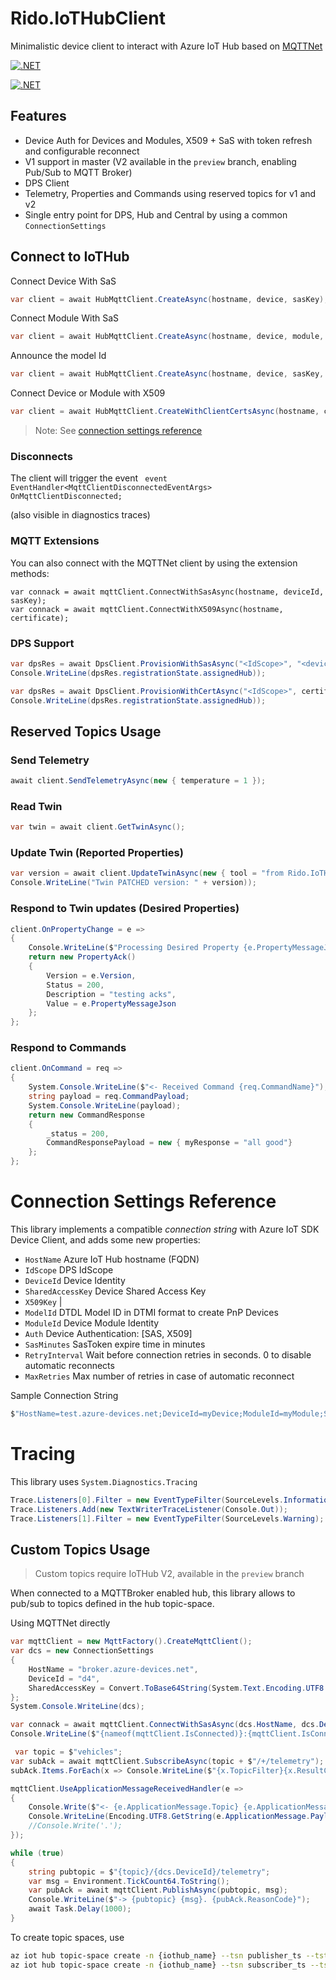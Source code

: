 # Rido.IoTHubClient

Minimalistic device client to interact with Azure IoT Hub based on [MQTTNet](https://github.com/chkr1011/MQTTnet)

[![.NET](https://github.com/ridomin/Rido.IoTHubClient/actions/workflows/dotnet.yml/badge.svg)](https://github.com/ridomin/Rido.IoTHubClient/actions/workflows/dotnet.yml)

[![.NET](https://github.com/ridomin/Rido.IoTHubClient/actions/workflows/dotnet.yml/badge.svg?branch=preview)](https://github.com/ridomin/Rido.IoTHubClient/actions/workflows/dotnet.yml)

## Features

- Device Auth for Devices and Modules, X509 + SaS with token refresh and configurable reconnect
- V1 support in master (V2 available in the `preview` branch, enabling Pub/Sub to MQTT Broker)
- DPS Client
- Telemetry, Properties and Commands using reserved topics for v1 and v2
- Single entry point for DPS, Hub and Central by using a common `ConnectionSettings`

## Connect to IoTHub

Connect Device With SaS

```cs
var client = await HubMqttClient.CreateAsync(hostname, device, sasKey);
```

Connect Module With SaS

```cs
var client = await HubMqttClient.CreateAsync(hostname, device, module, sasKey);
```

Announce the model Id

```cs
var client = await HubMqttClient.CreateAsync(hostname, device, sasKey, modelId);
```

Connect Device or Module with X509

```cs
var client = await HubMqttClient.CreateWithClientCertsAsync(hostname, certificate);
```

> Note: See [connection settings reference](#connection-settings-reference)

### Disconnects

The client will trigger the event ` event EventHandler<MqttClientDisconnectedEventArgs> OnMqttClientDisconnected;`

(also visible in diagnostics traces)


### MQTT Extensions

You can also connect with the MQTTNet client by using the extension methods:

```
var connack = await mqttClient.ConnectWithSasAsync(hostname, deviceId, sasKey);
var connack = await mqttClient.ConnectWithX509Async(hostname, certificate);
```

### DPS Support

```cs
var dpsRes = await DpsClient.ProvisionWithSasAsync("<IdScope>", "<deviceId>", "<deviceKey>");
Console.WriteLine(dpsRes.registrationState.assignedHub));
```

```cs
var dpsRes = await DpsClient.ProvisionWithCertAsync("<IdScope>", certificate);
Console.WriteLine(dpsRes.registrationState.assignedHub));
```


## Reserved Topics Usage

### Send Telemetry

```cs
await client.SendTelemetryAsync(new { temperature = 1 });
```

### Read Twin

```cs
var twin = await client.GetTwinAsync();
```


### Update Twin (Reported Properties)

```cs
var version = await client.UpdateTwinAsync(new { tool = "from Rido.IoTHubClient" }); 
Console.WriteLine("Twin PATCHED version: " + version));
```

### Respond to Twin updates (Desired Properties)

```cs
client.OnPropertyChange = e =>
{
    Console.WriteLine($"Processing Desired Property {e.PropertyMessageJson}");
    return new PropertyAck()
    {
        Version = e.Version,
        Status = 200,
        Description = "testing acks",
        Value = e.PropertyMessageJson
    };
};
```

### Respond to Commands

```cs
client.OnCommand = req => 
{
    System.Console.WriteLine($"<- Received Command {req.CommandName}");
    string payload = req.CommandPayload;
    System.Console.WriteLine(payload);
    return new CommandResponse
    {
        _status = 200,
        CommandResponsePayload = new { myResponse = "all good"}
    };
};
```

# Connection Settings Reference

This library implements a compatible *connection string* with Azure IoT SDK Device Client, and adds some new properties:

- `HostName` Azure IoT Hub hostname (FQDN)
- `IdScope` DPS IdScope 
- `DeviceId` Device Identity 
- `SharedAccessKey` Device Shared Access Key
- `X509Key` <pathtopfx>|<pfxpassword>
- `ModelId` DTDL Model ID in DTMI format to create PnP Devices
- `ModuleId` Device Module Identity
- `Auth` Device Authentication: [SAS, X509]
- `SasMinutes` SasToken expire time in minutes
- `RetryInterval` Wait before connection retries in seconds. 0 to disable automatic reconnects
- `MaxRetries` Max number of retries in case of automatic reconnect

Sample Connection String

```cs
$"HostName=test.azure-devices.net;DeviceId=myDevice;ModuleId=myModule;SharedAccessKey=<moduleSasKey>;ModelId=dtmi:my:model;1";SasMinutes=120
```

# Tracing

This library uses `System.Diagnostics.Tracing`

```cs
Trace.Listeners[0].Filter = new EventTypeFilter(SourceLevels.Information);
Trace.Listeners.Add(new TextWriterTraceListener(Console.Out));
Trace.Listeners[1].Filter = new EventTypeFilter(SourceLevels.Warning);
```

## Custom Topics Usage

> Custom topics require IoTHub V2, available in the `preview` branch

When connected to a MQTTBroker enabled hub, this library allows to pub/sub to topics defined in the hub topic-space.

Using MQTTNet directly
```cs
var mqttClient = new MqttFactory().CreateMqttClient(); 
var dcs = new ConnectionSettings
{
    HostName = "broker.azure-devices.net",
    DeviceId = "d4",
    SharedAccessKey = Convert.ToBase64String(System.Text.Encoding.UTF8.GetBytes(Guid.Empty.ToString("N")))
}; 
System.Console.WriteLine(dcs);

var connack = await mqttClient.ConnectWithSasAsync(dcs.HostName, dcs.DeviceId, dcs.SharedAccessKey);
Console.WriteLine($"{nameof(mqttClient.IsConnected)}:{mqttClient.IsConnected} . {connack.ResultCode}");

 var topic = $"vehicles";
var subAck = await mqttClient.SubscribeAsync(topic + $"/+/telemetry");
subAck.Items.ForEach(x => Console.WriteLine($"{x.TopicFilter}{x.ResultCode}"));

mqttClient.UseApplicationMessageReceivedHandler(e =>
{
    Console.Write($"<- {e.ApplicationMessage.Topic} {e.ApplicationMessage.Payload.Length} Bytes: ");
    Console.WriteLine(Encoding.UTF8.GetString(e.ApplicationMessage.Payload));
    //Console.Write('.');
});

while (true)
{
    string pubtopic = $"{topic}/{dcs.DeviceId}/telemetry";
    var msg = Environment.TickCount64.ToString();
    var pubAck = await mqttClient.PublishAsync(pubtopic, msg);
    Console.WriteLine($"-> {pubtopic} {msg}. {pubAck.ReasonCode}");
    await Task.Delay(1000);
}

```

To create topic spaces, use

```bash
az iot hub topic-space create -n {iothub_name} --tsn publisher_ts --tst PublishOnly --template 'vehicles/${principal.deviceid}/GPS/#'
az iot hub topic-space create -n {iothub_name} --tsn subscriber_ts --tst LowFanout --template 'vehicles/#'

```